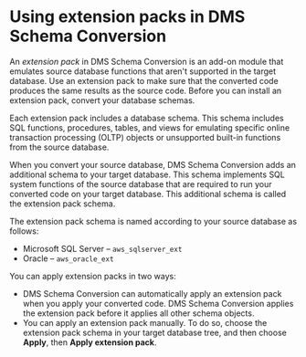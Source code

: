 # Using extension packs in DMS Schema Conversion<a name="extension-pack"></a>

An *extension pack* in DMS Schema Conversion is an add\-on module that emulates source database functions that aren't supported in the target database\. Use an extension pack to make sure that the converted code produces the same results as the source code\. Before you can install an extension pack, convert your database schemas\.

Each extension pack includes a database schema\. This schema includes SQL functions, procedures, tables, and views for emulating specific online transaction processing \(OLTP\) objects or unsupported built\-in functions from the source database\.

When you convert your source database, DMS Schema Conversion adds an additional schema to your target database\. This schema implements SQL system functions of the source database that are required to run your converted code on your target database\. This additional schema is called the extension pack schema\.

The extension pack schema is named according to your source database as follows:
+ Microsoft SQL Server – `aws_sqlserver_ext`
+ Oracle – `aws_oracle_ext`

You can apply extension packs in two ways:
+ DMS Schema Conversion can automatically apply an extension pack when you apply your converted code\. DMS Schema Conversion applies the extension pack before it applies all other schema objects\.
+ You can apply an extension pack manually\. To do so, choose the extension pack schema in your target database tree, and then choose **Apply**, then **Apply extension pack**\.